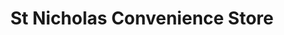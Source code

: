 ---
title: "St Nicholas Convenience Store"
url: /great-yarmouth/st-nicholas-convenience-store/
shop: convenience
---